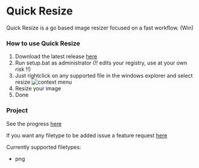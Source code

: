 # Quick Resize

Quick Resize is a go based image resizer focused on a fast workflow. (Win)

### How to use Quick Resize

1. Download the latest release [here](https://github.com/juliscrazy/Quick-Resize/releases)
2. Run setup.bat as administrator (!! edits your registry, use at your own risk !!)
3. Just rightclick on any supported file in the windows explorer and select resize
![context menu](https://i.imgur.com/MxrLbjd.png)
4. Resize your image
5. Done

### Project

See the progress [here](https://github.com/juliscrazy/Quick-Resize/projects/1)

If you want any filetype to be added issue a feature request [here](https://github.com/juliscrazy/Quick-Resize/issues/new/choose)

Currently supported filetypes: 

- png
